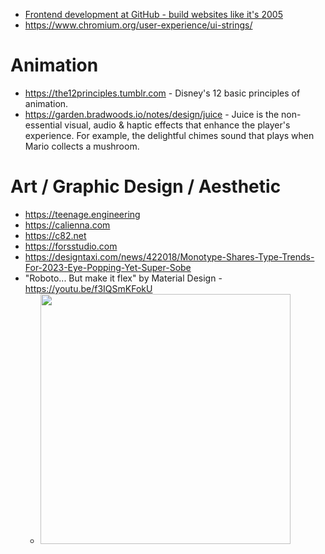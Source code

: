 - [Frontend development at GitHub - build websites like it's 2005](https://archive.ph/NoBLj)
- https://www.chromium.org/user-experience/ui-strings/

# Animation

- https://the12principles.tumblr.com - Disney's 12 basic principles of animation.
- https://garden.bradwoods.io/notes/design/juice - Juice is the non-essential visual, audio & haptic effects that enhance the player's experience. For example, the delightful chimes sound that plays when Mario collects a mushroom.

# Art / Graphic Design / Aesthetic

- https://teenage.engineering
- https://calienna.com
- https://c82.net
- https://forsstudio.com
- https://designtaxi.com/news/422018/Monotype-Shares-Type-Trends-For-2023-Eye-Popping-Yet-Super-Sobe
- "Roboto... But make it flex" by Material Design - https://youtu.be/f3IQSmKFokU
  - <img src="https://user-images.githubusercontent.com/586779/228082836-b2be2ad7-d934-46ff-bd3e-fcb118e5e6af.png" width="400">

